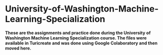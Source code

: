# University-of-Washington-Machine-Learning-Specialization

#### These are the assignments and practice done during the University of Washington Machine Learning Specialization course. The files were available in Turicreate and was done using Google Colaboratory and then moved here.
